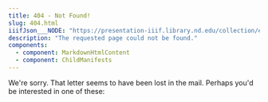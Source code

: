```yaml
---
title: 404 - Not Found!
slug: 404.html
iiifJson___NODE: "https://presentation-iiif.library.nd.edu/collection/epistemological-letters"
description: "The requested page could not be found."
components:
  - component: MarkdownHtmlContent
  - component: ChildManifests
---
```


We're sorry. That letter seems to have been lost in the mail. Perhaps you'd be interested in one of these:
